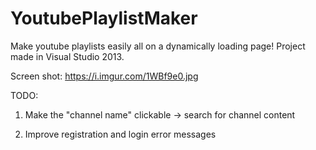 # YoutubePlaylistMaker
Make youtube playlists easily all on a dynamically loading page!
Project made in Visual Studio 2013.

Screen shot: https://i.imgur.com/1WBf9e0.jpg


TODO:

1. Make the "channel name" clickable -> search for channel content

2. Improve registration and login error messages
